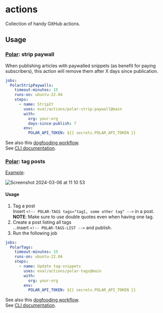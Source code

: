 # actions

Collection of handy GitHub actions.

## Usage

### [Polar](https://polar.sh/): strip paywall

When publishing articles with paywalled snippets (as benefit for paying subscribers), this action will remove them after X days since publication.

``` yaml
jobs:
  PolarStripPaywalls:
    timeout-minutes: 15
    runs-on: ubuntu-22.04
    steps:
      - name: StripIt
        uses: eval/actions/polar-strip-paywall@main
        with:
          org: your-org
          days-since-publish: 7
        env:
          POLAR_API_TOKEN: ${{ secrets.POLAR_API_TOKEN }}
```

See also this [dogfooding workflow](https://github.com/eval/actions/blob/main/.github/workflows/polar-strip-paywall.yml).  
See [CLI documentation](./polar-strip-paywall/README.md).

### [Polar](https://polar.sh/): tag posts

[Example](https://polar.sh/eval/posts/articles-by-tag):

![Screenshot 2024-03-06 at 11 10 53](https://github.com/eval/actions/assets/290596/7e7edd33-e332-4c79-8ed9-00fa8aed25e8)

#### Usage

1. Tag a post  
  Insert `<!-- POLAR-TAGS tags="tag1, some other tag" -->` in a post.  
  **NOTE**: Make sure to use double quotes even when having one tag.
1. Create a post listing all tags  
  ...insert `<!-- POLAR-TAGS-LIST -->` and publish.
1. Run the following job

``` yaml
jobs:
  PolarTags:
    timeout-minutes: 15
    runs-on: ubuntu-22.04
    steps:
      - name: Update tag-snippets
        uses: eval/actions/polar-tags@main
        with:
          org: your-org
        env:
          POLAR_API_TOKEN: ${{ secrets.POLAR_API_TOKEN }}
```

See also this [dogfooding workflow](https://github.com/eval/actions/blob/main/.github/workflows/polar-tags.yml).  
See [CLI documentation](./polar-tags/README.md).
